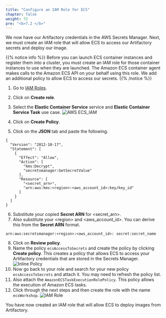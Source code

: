 ```yaml
---
title: "Configure an IAM Role for ECS"
chapter: false
weight: 72
pre: "<b>7.2 </b>"
---
```

We now have our Artifactory credentials in the AWS Secrets Manager. Next, we must create an IAM role that will allow ECS to access our Artifactory secrets and deploy our image. 

{{% notice info %}}
Before you can launch ECS container instances and register them into a cluster, you must create an IAM role for those container instances to use when they are launched. The Amazon ECS container agent makes calls to the Amazon ECS API on your behalf using this role. We add an additional policy to allow ECS to access our secrets.
{{% /notice %}}

1. Go to [IAM Roles](https://us-east-1.console.aws.amazon.com/iam/home?#/roles).
2. Click on **Create role**.
3. Select the **Elastic Container Service** service and **Elastic Container Service Task** use case.
![AWS ECS_IAM](/images/iam-ecs.PNG)

4. Click on **Create Policy**.
5. Click on the **JSON** tab and paste the following.

```
{
  "Version": "2012-10-17",
  "Statement": [
    {
      "Effect": "Allow",
      "Action": [
        "kms:Decrypt",
        "secretsmanager:GetSecretValue"
      ],
      "Resource": [
        "<secret_arn>",
        "arn:aws:kms:<region>:<aws_account_id>:key/key_id"     
      ]
    }
  ]
}

```

6. Substitute your copied **Secret ARN** for \<secret_arn\>.
7. Also substitute your \<region\> and \<aws_account_id\>. You can derive this from the **Secret ARN** format.

``
arn:aws:secretsmanager:<region>:<aws_account_id>: secret:secret_name
``

8. Click on **Review policy**.
9. Name the policy ```ecsAccessToSecrets``` and create the policy by clicking **Create policy**. This creates a policy that allows ECS to access your Artifactory credentials that are stored in the Secrets Manager.
![Inline Policy](/images/inline-policy.png)
10. Now go back to your role and search for your new policy ```ecsAccessToSecrets``` and attach it. You may need to refresh the policy list. 
11. Also attach the ```AmazonECSTaskExecutionRolePolicy```. This policy allows the execution of Amazon ECS tasks.
12. Click through the next steps and then create the role with the name ```ecsWorkshop```.
![IAM Role](/images/iam-role.png)

You have now created an IAM role that will allow ECS to deploy images from Artifactory.
